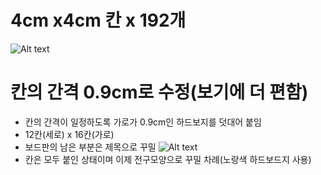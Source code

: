 # 4cm x4cm 칸 x 192개
![Alt text](https://postfiles.pstatic.net/MjAxODEyMDNfNjUg/MDAxNTQzODQwNzA4ODUx.Nfo3J9VTBXJH5dgLKaKFqJcvYMCXmHlobOjV9mDLcaog.wdZIg3kfBJB0vvLdq5q_j0fM6cJTSVtRY7zyu_O52MYg.JPEG.iju1633/%EB%B3%B4%EB%93%9C%EA%B2%8C%EC%9E%84_1.jpg?type=w773)

# 칸의 간격 0.9cm로 수정(보기에 더 편함)
  * 칸의 간격이 일정하도록 가로가 0.9cm인 하드보지를 덧대어 붙임
  * 12칸(세로) x 16칸(가로)
  * 보드판의 남은 부분은 제목으로 꾸밀 
  ![Alt text](https://postfiles.pstatic.net/MjAxODEyMDNfMjk2/MDAxNTQzODQwNzA4ODU5.Vk6rvRALhbAHD-frdguuz-4bZhU5fAP--3uVyLu3OK8g.96yDzkSgqDMtBnWQQPmjbYwil8SlpDDQ2eMipnCqRRwg.JPEG.iju1633/%EB%B3%B4%EB%93%9C%EA%B2%8C%EC%9E%84_2.jpg?type=w773)
  * 칸은 모두 붙인 상태이며 이제 전구모양으로 꾸밀 차례(노랑색 하드보드지 사용)
  
  
